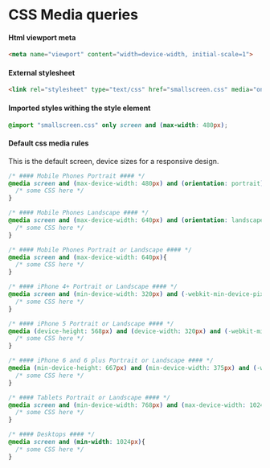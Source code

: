 # CSS Media queries

#### Html viewport meta

```html
<meta name="viewport" content="width=device-width, initial-scale=1">
```

#### External stylesheet

```html
<link rel="stylesheet" type="text/css" href="smallscreen.css" media="only screen and (max-width: 480px)" />
```

#### Imported styles withing the style element

```css
@import "smallscreen.css" only screen and (max-width: 480px);
```

#### Default css media rules

This is the default screen, device sizes for a responsive design.

```css
/* #### Mobile Phones Portrait #### */
@media screen and (max-device-width: 480px) and (orientation: portrait){
  /* some CSS here */
}

/* #### Mobile Phones Landscape #### */
@media screen and (max-device-width: 640px) and (orientation: landscape){
  /* some CSS here */
}

/* #### Mobile Phones Portrait or Landscape #### */
@media screen and (max-device-width: 640px){
  /* some CSS here */
}

/* #### iPhone 4+ Portrait or Landscape #### */
@media screen and (min-device-width: 320px) and (-webkit-min-device-pixel-ratio: 2){
  /* some CSS here */
}

/* #### iPhone 5 Portrait or Landscape #### */
@media (device-height: 568px) and (device-width: 320px) and (-webkit-min-device-pixel-ratio: 2){
  /* some CSS here */
}

/* #### iPhone 6 and 6 plus Portrait or Landscape #### */
@media (min-device-height: 667px) and (min-device-width: 375px) and (-webkit-min-device-pixel-ratio: 3){
  /* some CSS here */
}

/* #### Tablets Portrait or Landscape #### */
@media screen and (min-device-width: 768px) and (max-device-width: 1024px){
  /* some CSS here */
}

/* #### Desktops #### */
@media screen and (min-width: 1024px){
  /* some CSS here */
}
```
